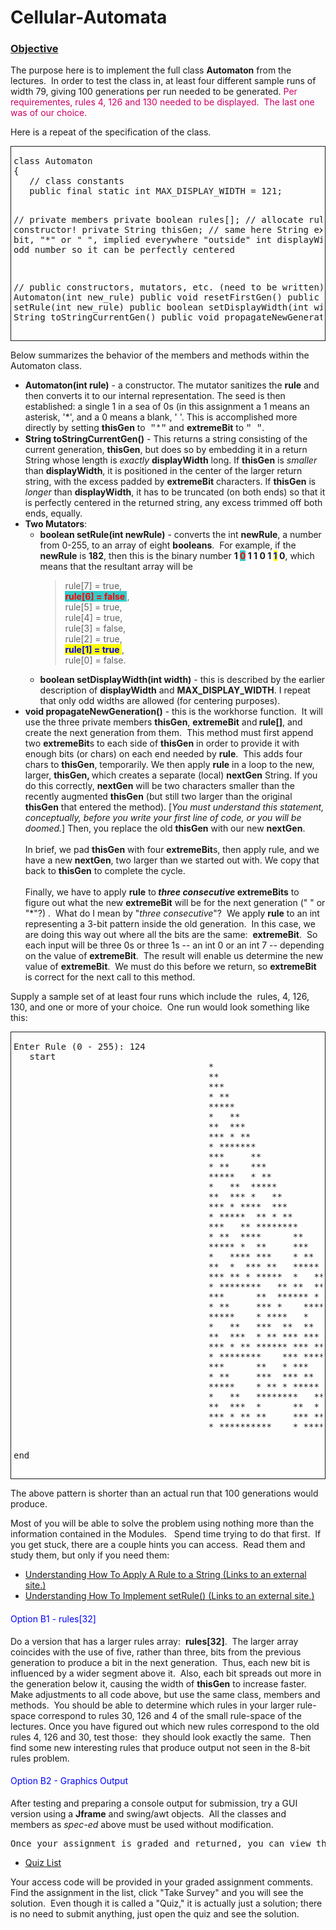 # Cellular-Automata

<h3><u>Objective</u></h3>

<p>The purpose here is to implement the full class <strong>Automaton</strong> from the lectures.&nbsp; In order to test the class in, at least four different sample runs of width 79, giving 100 generations per run needed to be generated. <span style="color: #cc0066;">Per requirementes, rules 4, 126 and 130 needed to be displayed.&nbsp; The last one was of our choice.</span></p>
<p>Here is a repeat of the specification of the class.</p>
<div style="border-style: solid; border-width: 1px; padding: 1px 4px 1px 4px;">
<pre>class Automaton
{
   // class constants
   public final static int MAX_DISPLAY_WIDTH = 121;
   
   // private members
   private boolean rules[];  // allocate rules[8] in constructor!
   private String thisGen;   // same here
   String extremeBit; // bit, "*" or " ", implied everywhere "outside"
   int displayWidth;  // an odd number so it can be perfectly centered
   
   // public constructors, mutators, etc. (need to be written)
   public Automaton(int new_rule)
   public void resetFirstGen()
   public boolean setRule(int new_rule)
   public boolean setDisplayWidth(int width)
   public String toStringCurrentGen()
   public void propagateNewGeneration()
}
</pre>
</div>
<p>Below summarizes the behavior of the members and methods within the Automaton class.</p>
<ul>
<li>
<strong>Automaton(int rule)</strong> - a constructor. The mutator sanitizes the <strong>rule</strong> and then converts it to our internal representation. The seed is then established: a single 1 in a sea of 0s (in this assignment a 1 means an asterisk, '*', and a 0 means a blank, ' '. This is accomplished more directly by setting <strong>thisGen</strong> to<span style="font-family: Courier New;"> "*"</span> and <strong>extremeBit</strong> to <span style="font-family: Courier New;">" "</span>.</li>
<li>
<strong>String toStringCurrentGen()</strong> - This returns a string consisting of the current generation, <strong>thisGen</strong>, but does so by embedding it in a return String whose length is <em>exactly</em> <strong>displayWidth</strong> long. If <strong>thisGen</strong> is <em>smaller</em> than <strong>displayWidth</strong>, it is positioned in the center of the larger return string, with the excess padded by <strong>extremeBit</strong> characters. If <strong>thisGen</strong> is <em>longer</em> than <strong>displayWidth</strong>, it has to be truncated (on both ends) so that it is perfectly centered in the returned string, any excess trimmed off both ends, equally. </li>
<li>
<strong>Two Mutators</strong>:
<ul>
<li>
<strong>boolean setRule(int newRule)</strong> - converts the int <strong>newRule</strong>, a number from 0-255, to an array of eight <strong>booleans</strong>.&nbsp; For example, if the <strong>newRule</strong> is <strong>182</strong>, then this is the binary number <strong>1 </strong> <span style="color: #ff0000;"><strong> <span style="background-color: #33cccc;">0</span></strong></span><strong> 1 1 0 1 </strong> <span style="color: #0000ff;"><strong> <span style="background-color: #ffff00;">1</span></strong></span><strong> 0</strong>, which means that the resultant array will be
<blockquote>rule[7] = true, <br> <span style="color: #ff0000;"> <span style="background-color: #33cccc; font-weight: bold;"> rule[6] = false </span> </span>, <br> rule[5] = true, <br> rule[4] = true, <br> rule[3] = false, <br> rule[2] = true, <br> <span style="color: #0000ff;"> <span style="background-color: #ffff00; font-weight: bold;"> rule[1] = true </span> </span> , <br> rule[0] = false.</blockquote>
</li>
<li>
<strong>boolean setDisplayWidth(int width)</strong> - this is described by the earlier description of <strong>displayWidth</strong> and <strong>MAX_DISPLAY_WIDTH</strong>. I repeat that only odd widths are allowed (for centering purposes).</li>
</ul>
</li>
<li>
<strong>void propagateNewGeneration()</strong> - this is the workhorse function.&nbsp; It will use the three private members <strong>thisGen</strong>, <strong>extremeBit</strong> and<strong> rule[]</strong>, and create the next generation from them.&nbsp; This method must first append two <strong>extremeBit</strong>s to each side of <strong>thisGen</strong> in order to provide it with enough bits (or chars) on each end needed by <strong>rule</strong>.&nbsp; This adds four chars to <strong>thisGen</strong>, temporarily. We then apply <strong>rule</strong> in a loop to the new, larger, <strong>thisGen, </strong>which creates a separate (local) <strong>nextGen</strong> String. If you do this correctly, <strong>nextGen</strong> will be two characters smaller than the recently augmented <strong>thisGen</strong> (but still two larger than the original <strong>thisGen</strong> that entered the method). [<em>You must understand this statement, conceptually, before you write your first line of code, or you will be doomed.</em>] Then, you replace the old <strong>thisGen</strong> with our new <strong>nextGen</strong>.<br> <br> In brief, we pad <strong>thisGen</strong> with four <strong>extremeBit</strong>s, then apply rule, and we have a new <strong>nextGen</strong>, two larger than we started out with. We copy that back to <strong>thisGen</strong> to complete the cycle.<br> <br> Finally, we have to apply <strong>rule</strong> to<strong><i> three consecutive </i>extremeBits</strong> to figure out what the new <strong>extremeBit</strong> will be for the next generation (" " or "*"?) .&nbsp; What do I mean by "<i>three consecutive</i>"?&nbsp; We apply <strong> rule</strong> to an int representing a 3-bit pattern inside the old generation.&nbsp; In this case, we are doing this way out where all the bits are the same:&nbsp; <strong>extremeBit</strong>.&nbsp; So each input will be three 0s or three 1s -- an int 0 or an int 7 -- depending on the value of <strong>extremeBit</strong>.&nbsp; The result will enable us determine the new value of <strong>extremeBit</strong>.&nbsp; We must do this before we return, so <strong>extremeBit</strong> is correct for the next call to this method.</li>
</ul>
<p>Supply a sample set of at least four runs which include the&nbsp; rules, 4, 126, 130, and one or more of your choice.&nbsp; One run would look something like this:</p>
<div style="border-style: solid; border-width: 1px; padding: 1px 4px 1px 4px;">
<pre>Enter Rule (0 - 255): 124
   start
                                     *
                                     **
                                     ***
                                     * **
                                     *****
                                     *   **
                                     **  ***
                                     *** * **
                                     * *******
                                     ***     **
                                     * **    ***
                                     *****   * **
                                     *   **  *****
                                     **  *** *   **
                                     *** * ****  ***
                                     * *****  ** * **
                                     ***   ** ********
                                     * **  ****      **
                                     ***** *  **     ***
                                     *   **** ***    * **
                                     **  *  *** **   *****
                                     *** ** * *****  *   **
                                     * ********   ** **  ***
                                     ***      **  ****** * **
                                     * **     *** *    *******
                                     *****    * ****   *     **
                                     *   **   ***  **  **    ***
                                     **  ***  * ** *** ***   * **
                                     *** * ** ****** *** **  *****
                                     * ********    *** ***** *   **
                                     ***      **   * ***   ****  ***
                                     * **     ***  *** **  *  ** * **
                                     *****    * ** * ***** ** ********
                                     *   **   ********   ******      **
                                     **  ***  *      **  *    **     ***
                                     *** * ** **     *** **   ***    * **
                                     * **********    * *****  * **   *****

   end</pre>
</div>
<p>The above pattern is shorter than an actual run that 100 generations would produce.</p>
<p>Most of you will be able to solve the problem using nothing more than the information contained in the Modules.&nbsp;&nbsp; Spend time trying to do that first.&nbsp; If you get stuck, there are a couple hints you can access.&nbsp; Read them and study them, but only if you need them:</p>
<ul>
<li><a href="http://www.fgamedia.org/faculty/loceff/cs_courses/common/LIFE/15b_Assignment_3_HINT_A.htm" target="_blank" class="external" rel="noreferrer noopener"><span> Understanding How To Apply A Rule to a String</span><span aria-hidden="true" class="ui-icon ui-icon-extlink ui-icon-inline" title="Links to an external site."></span><span class="screenreader-only">&nbsp;(Links to an external site.)</span></a></li>
<li><a href="http://www.fgamedia.org/faculty/loceff/cs_courses/common/LIFE/15b_Assignment_3_HINT_B.htm" target="_blank" class="external" rel="noreferrer noopener"><span> Understanding How To Implement setRule()</span><span aria-hidden="true" class="ui-icon ui-icon-extlink ui-icon-inline" title="Links to an external site."></span><span class="screenreader-only">&nbsp;(Links to an external site.)</span></a></li>
</ul>
<h4><span style="color: #0000ff;"><span style="font-weight: 400;">Option B1 - rules[32]</span></span></h4>
<p>Do a version that has a larger rules array:&nbsp; <strong>rules[32]</strong>.&nbsp; The larger array coincides with the use of five, rather than three, bits from the previous generation to produce a bit in the next generation.&nbsp; Thus, each new bit is influenced by a wider segment above it.&nbsp; Also, each bit spreads out more in the generation below it, causing the width of <strong>thisGen</strong> to increase faster.&nbsp; Make adjustments to all code above, but use the same class, members and methods.&nbsp; You should be able to determine which rules in your larger rule-space correspond to rules 30, 126 and 4 of the small rule-space of the lectures. Once you have figured out which new rules correspond to the old rules 4, 126 and 30, test those:&nbsp; they should look exactly the same.&nbsp; Then find some new interesting rules that produce output not seen in the 8-bit rules problem.</p>
<h4><span style="color: #0000ff;"><span style="font-weight: 400;">Option B2 - Graphics Output</span></span></h4>
<p>After testing and preparing a console output for submission, try a GUI version using a <strong>Jframe</strong> and swing/awt objects.&nbsp; All the classes and members as <i>spec-ed</i> above must be used without modification.</p>
<pre>Once your assignment is graded and returned, you can view the instructor solution here:</pre>
<ul>
<li title="Click to insert a link to this quiz"><a href="/courses/3209/quizzes" data-api-endpoint="https://foothillcollege.instructure.com/api/v1/courses/3209/quizzes" data-api-returntype="[Quiz]"> Quiz List</a></li>
</ul>
<p>Your access code will be provided in your graded assignment comments.&nbsp; Find the assignment in the list, click "Take Survey" and you will see the solution.&nbsp; Even though it is called a "Quiz," it is actually just a solution; there is no need to submit anything, just open the quiz and see the solution.</p></div>
